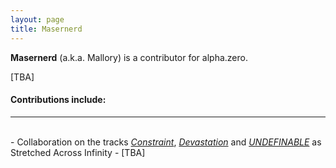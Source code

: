 ```yaml
---
layout: page
title: Masernerd
---
```


**Masernerd** (a.k.a. Mallory) is a contributor for alpha.zero.   

[TBA]
<br>
#### Contributions include:  
<div id="line"><hr /></div><br>
- Collaboration on the tracks <i><a href="/music/2/page.html">Constraint</a></i>, <i><a href="/music/4/page.html">Devastation</a></i> and <i><a href="/music/7/page.html">UNDEFINABLE</a></i> as Stretched Across Infinity
- [TBA]